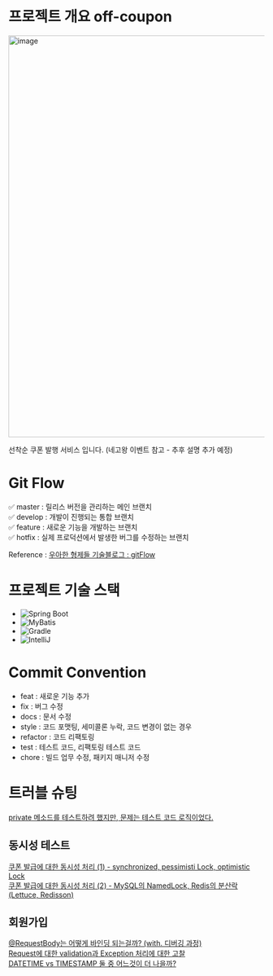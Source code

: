 # 프로젝트 개요 off-coupon
<img width="789" alt="image" src="https://github.com/f-lab-edu/off-coupon/assets/101460733/d2b9c662-3e0c-44d1-965a-0b1a15b54ac4">

선착순 쿠폰 발행 서비스 입니다. (네고왕 이벤트 참고 - 추후 설명 추가 예정)

# Git Flow

✅ master : 릴리스 버전을 관리하는 메인 브랜치  
✅ develop : 개발이 진행되는 통합 브랜치  
✅ feature : 새로운 기능을 개발하는 브랜치  
✅ hotfix : 실제 프로덕션에서 발생한 버그를 수정하는 브랜치  

Reference : [우아한 형제들 기술블로그 : gitFlow](https://techblog.woowahan.com/2553/)

# 프로젝트 기술 스택

- ![Spring Boot](https://img.shields.io/badge/Spring%20Boot-3.2.2-6DB33F?logo=spring%20boot&logoColor=6DB33F)
- ![MyBatis](https://img.shields.io/badge/MyBatis-3.0.2-000000?logo=&logoColor=000000)
- ![Gradle](https://img.shields.io/badge/Gradle-8.5-02303A?logo=gradle&logoColor=02303A)
- ![IntelliJ](https://img.shields.io/badge/IntelliJ-2023.1-000000?logo=intellijidea&logoColor=000000)

# Commit Convention

- feat : 새로운 기능 추가  
- fix : 버그 수정  
- docs : 문서 수정  
- style : 코드 포맷팅, 세미콜론 누락, 코드 변경이 없는 경우  
- refactor : 코드 리팩토링  
- test : 테스트 코드, 리팩토링 테스트 코드  
- chore : 빌드 업무 수정, 패키지 매니저 수정  

# 트러블 슈팅
[private 메소드를 테스트하려 했지만, 문제는 테스트 코드 로직이었다.](https://strong-park.tistory.com/entry/%ED%8A%B8%EB%9F%AC%EB%B8%94-%EC%8A%88%ED%8C%85-private-%EB%A9%94%EC%86%8C%EB%93%9C%EB%A5%BC-%ED%85%8C%EC%8A%A4%ED%8A%B8%ED%95%98%EB%A0%A4-%ED%96%88%EC%A7%80%EB%A7%8C-%EB%AC%B8%EC%A0%9C%EB%8A%94-%ED%85%8C%EC%8A%A4%ED%8A%B8-%EC%BD%94%EB%93%9C%EC%98%80%EB%8B%A4)

## 동시성 테스트
[쿠폰 발급에 대한 동시성 처리 (1) - synchronized, pessimisti Lock, optimistic Lock](https://strong-park.tistory.com/entry/%EC%BF%A0%ED%8F%B0-%EB%B0%9C%EA%B8%89%EC%97%90-%EB%8C%80%ED%95%9C-%EB%8F%99%EC%8B%9C%EC%84%B1-%EC%B2%98%EB%A6%AC-1-synchronized-pessimisti-Lock-optimistic-Lock)  
[쿠폰 발급에 대한 동시성 처리 (2) - MySQL의 NamedLock, Redis의 분산락(Lettuce, Redisson)](https://strong-park.tistory.com/entry/%EC%BF%A0%ED%8F%B0-%EB%B0%9C%EA%B8%89%EC%97%90-%EB%8C%80%ED%95%9C-%EB%8F%99%EC%8B%9C%EC%84%B1-%EC%B2%98%EB%A6%AC-2-MySQL%EC%9D%98-NamedLock-Redis%EC%9D%98-%EB%B6%84%EC%82%B0%EB%9D%BDLettuce-Redisson)

## 회원가입

[@RequestBody는 어떻게 바인딩 되는걸까? (with. 디버깅 과정)](https://strong-park.tistory.com/entry/RequestBody%EB%8A%94-%EC%96%B4%EB%96%BB%EA%B2%8C-%EB%B0%94%EC%9D%B8%EB%94%A9-%EB%90%98%EB%8A%94%EA%B1%B8%EA%B9%8C-with-%EB%94%94%EB%B2%84%EA%B9%85-%EA%B3%BC%EC%A0%95)  
[Request에 대한 validation과 Exception 처리에 대한 고찰](https://strong-park.tistory.com/entry/%ED%9A%8C%EC%9B%90%EA%B0%80%EC%9E%85-%EC%8B%9C-Request-validation%EA%B3%BC-Exception-%EC%B2%98%EB%A6%AC%EC%97%90-%EB%8C%80%ED%95%9C-%EA%B3%A0%EC%B0%B0)  
[DATETIME vs TIMESTAMP 둘 중 어느것이 더 나을까?](https://strong-park.tistory.com/entry/DATETIME-vs-TIMESTAMP-%EB%91%98-%EC%A4%91-%EC%96%B4%EB%8A%90%EA%B2%83%EC%9D%B4-%EB%8D%94-%EB%82%98%EC%9D%84%EA%B9%8C)  
